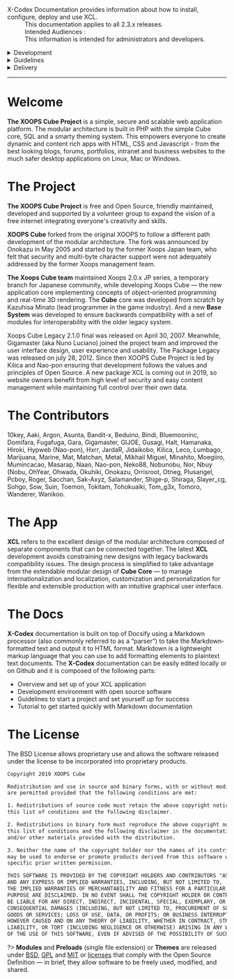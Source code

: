 <dl>
  <dt>X-Codex Documentation provides information about how to install, configure, deploy and use XCL.</dt>
  <dd><span class="iconify" data-icon="mdi:cube-scan" data-width="18px" data-height="18px"></span> This documentation applies to all 2.3.x releases.</dd>
  <dd><span class="iconify" data-icon="mdi:account-multiple" data-width="18px" data-height="18px"></span> Intended Audiences :</dd>
  <dd>This information is intended for administrators and developers.</dd>
</dl>

<details>
<summary style="cursor: pointer;">Development</summary>

The X-Codex Documentation provides information about how to install, configure, deploy and use XCL.

</details>

<details>
<summary style="cursor: pointer;">Guidelines</summary>

The X-Codex Documentation provides information about design guidelines and how to write documentation.

</details>

<details>
<summary style="cursor: pointer;">Delivery</summary>

The X-Codex Documentation provides information about how to delivery and update XCL.

</details>

-----

# <span class="iconify" data-icon="mdi:cube-outline"></span> Welcome

**The XOOPS Cube Project** is a simple, secure and scalable web application platform. The modular architecture is built in PHP with the simple Cube core, SQL and a smarty theming system. This empowers everyone to create dynamic and content rich apps with HTML, CSS and Javascript - from the best looking blogs, forums, portfolios, intranet and business websites to the much safer desktop applications on Linux, Mac or Windows.

# <span class="iconify" data-icon="flat-color-icons:about"></span> The Project

**The XOOPS Cube Project** is free and Open Source, friendly maintained, developed and supported by a volunteer group to expand the vision of a free internet integrating everyone's creativity and skills. 

**XOOPS Cube** forked from the original XOOPS to follow a different path development of the modular architecture. The fork was announced by Onokazu in May 2005 and started by the former Xoops Japan team, who felt that security and multi-byte character support were not adequately addressed by the former Xoops management team.

 **The Xoops Cube team** maintained Xoops 2.0.x JP series, a temporary branch for Japanese community, while developing Xoops Cube — the new application core implementing concepts of object-oriented programming and real-time 3D rendering. The **Cube** core was developed from scratch by Kazuhisa Minato (lead programmer in the game industry). And a new **Base System** was developed to ensure backwards compatibility with a set of modules for interoperability with the older legacy system.

Xoops Cube Legacy 2.1.0 final was released on April 30, 2007. Meanwhile, Gigamaster (aka Nuno Luciano) joined the project team and improved the user interface design, user experience and usability. The Package Legacy was released on july 28, 2012. Since then XOOPS Cube Project is led by Kilica and Nao-pon ensuring that development follows the values and principles of Open Source. 
A new package XCL is coming out in 2019, so website owners benefit from high level of security and easy content management while maintaining full control over their own data.

# <span class="iconify" data-icon="flat-color-icons:collaboration"></span> The Contributors

10key, Aaki, Argon, Asunta, Bandit-x, Beduino, Bindi, Bluemooninc, Domifara, Fugafuga, Gara, Gigamaster, GIJOE, Gusagi, Halt, Hamanaka, Hiroki, Hypweb (Nao-pon), Hxrr, JardaR, Jidaikobo, Kilica, Leco, Lumbago, Marijuana, Marine, Mat, Matchan, Metal, Mikhail Miguel, Minahito, Moegiiro, Mumincacao, Masarap, Naao, Nao-pon, Neko88, Nobunobu, Nor, Nbuy (Nobu, OhYear, Ohwada, Okuhiki, Onokazu, Orrisroot, Otneg, Plusangel, Pcboy, Roger, Sacchan,  Sak-Axyz, Salamander, Shige-p, Shiraga, Slayer_cg, Sohgo, Sow, Suin, Toemon, Tokitam, Tohokuaiki, Tom_g3x, Tomoro, Wanderer, Wanikoo.

# <span class="iconify" data-icon="flat-color-icons:multiple-devices"></span> The App 

**XCL** refers to the excellent design of the modular architecture composed of separate components that can be connected together. The latest **XCL** development avoids constraining new designs with legacy backwards compatibility issues. The design process is simplified to take advantage from the extendable modular design of **Cube Core** — to manage internationalization and localization, customization and personalization for flexible and extensible production with an intuitive graphical user interface.

# <span class="iconify" data-icon="flat-color-icons:reading"></span> The Docs 

**X-Codex** documentation is built on top of Docsify using a Markdown processor (also commonly referred to as a “parser”) to take the Markdown-formatted text and output it to HTML format. Markdown is a lightweight markup language that you can use to add formatting elements to plaintext text documents. The **X-Codex** documentation can be easily edited locally or on Github and it is composed of the following parts: 

+ Overview and set up of your XCL application
+ Development environment with open source software
+ Guidelines to start a project and set yourself up for success
+ Tutorial to get started quickly with Markdown documentation

# <span class="iconify" data-icon="mdi:copyright" style="color: #face74;"></span> The License

The BSD License allows proprietary use and allows the software released under the license to be incorporated into proprietary products.

```html
Copyright 2019 XOOPS Cube

Redistribution and use in source and binary forms, with or without modification, 
are permitted provided that the following conditions are met:

1. Redistributions of source code must retain the above copyright notice, 
this list of conditions and the following disclaimer.

2. Redistributions in binary form must reproduce the above copyright notice, 
this list of conditions and the following disclaimer in the documentation 
and/or other materials provided with the distribution.

3. Neither the name of the copyright holder nor the names of its contributors 
may be used to endorse or promote products derived from this software without 
specific prior written permission.

THIS SOFTWARE IS PROVIDED BY THE COPYRIGHT HOLDERS AND CONTRIBUTORS "AS IS" 
AND ANY EXPRESS OR IMPLIED WARRANTIES, INCLUDING, BUT NOT LIMITED TO, 
THE IMPLIED WARRANTIES OF MERCHANTABILITY AND FITNESS FOR A PARTICULAR 
PURPOSE ARE DISCLAIMED. IN NO EVENT SHALL THE COPYRIGHT HOLDER OR CONTRIBUTORS 
BE LIABLE FOR ANY DIRECT, INDIRECT, INCIDENTAL, SPECIAL, EXEMPLARY, OR 
CONSEQUENTIAL DAMAGES (INCLUDING, BUT NOT LIMITED TO, PROCUREMENT OF SUBSTITUTE 
GOODS OR SERVICES; LOSS OF USE, DATA, OR PROFITS; OR BUSINESS INTERRUPTION) 
HOWEVER CAUSED AND ON ANY THEORY OF LIABILITY, WHETHER IN CONTRACT, STRICT 
LIABILITY, OR TORT (INCLUDING NEGLIGENCE OR OTHERWISE) ARISING IN ANY WAY OUT 
OF THE USE OF THIS SOFTWARE, EVEN IF ADVISED OF THE POSSIBILITY OF SUCH DAMAGE.
```

?> **Modules** and **Preloads** (single file extension) or **Themes** are released under [BSD](https://opensource.org/licenses/BSD-3-Clause), [GPL](https://opensource.org/licenses/gpl-license) and [MIT](https://opensource.org/licenses/MIT) or [licenses](https://opensource.org/licenses) that comply with the Open Source Definition — in brief, they allow software to be freely used, modified, and shared.
